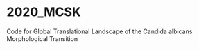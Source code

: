 # 2020_MCSK
Code for Global Translational Landscape of the Candida albicans Morphological Transition
